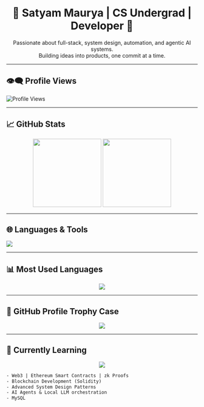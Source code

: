 <h1 align="center">🚀 Satyam Maurya | CS Undergrad | Developer 🚀</h1>
<p align="center">
  Passionate about full-stack, system design, automation, and agentic AI systems.<br/>
  Building ideas into products, one commit at a time.
</p>

---

## 👁️‍🗨️ Profile Views

<p align="">
  <img src="https://komarev.com/ghpvc/?username=satyamm14&style=flat-square&color=58a6ff" alt="Profile Views" />
</p>

---

## 📈 GitHub Stats

<div align="center">
  <img height="180em" src="https://github-readme-stats.vercel.app/api?username=satyamm14&show_icons=true&theme=radical&hide_border=true&count_private=true" />
  <img height="180em" src="https://github-readme-streak-stats.herokuapp.com/?user=satyamm14&theme=radical&hide_border=true" />
</div>

---

## 🌐 Languages & Tools

<div align="center" style="
    display: flex;
    flex-direction: col;
    gap: 100px;  
">
  <img src="https://skillicons.dev/icons?i=ableton,blender,python,html,css,js,java,ts,react,mongodb,ps,php,nextjs,nodejs,fastapi,express,firebase,git,github,vscode,linux,bash,postman" />
  </a> 
</div>

---

## 📊 Most Used Languages

<div align="center">
  <img src="https://github-readme-stats.vercel.app/api/top-langs/?username=satyamm14&layout=compact&theme=radical&hide_border=true" />
</div>

---


## 🧭 GitHub Profile Trophy Case

<p align="center">
  <img src="https://github-profile-trophy.vercel.app/?username=satyamm14&theme=radical&column=6&margin-w=10&margin-h=15" />
</p>

---


## 🧠 Currently Learning
<p align="center">
  <img src="https://skillicons.dev/icons?i=ethereum,solidity,webflow" />
</p>

```txt
- Web3 | Ethereum Smart Contracts | zk Proofs
- Blockchain Development (Solidity)
- Advanced System Design Patterns
- AI Agents & Local LLM orchestration
- MySQL
